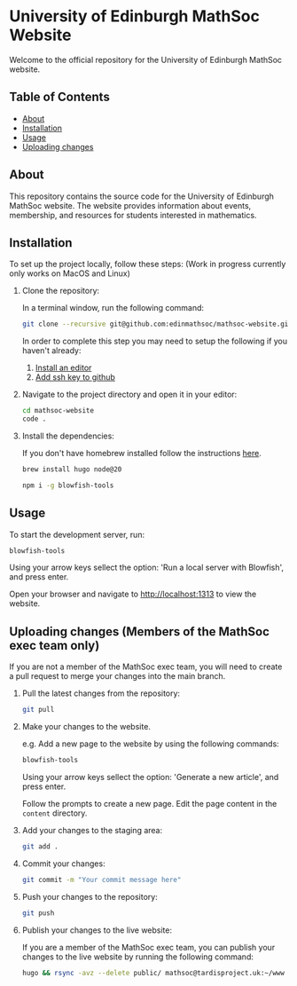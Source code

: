 # University of Edinburgh MathSoc Website

Welcome to the official repository for the University of Edinburgh MathSoc website.

## Table of Contents

- [About](#about)
- [Installation](#installation)
- [Usage](#usage)
- [Uploading changes](#uploading-changes-members-of-the-mathsoc-exec-team-only)
<!-- - [Contributing](#contributing) -->
<!-- - [License](#license) -->

## About

This repository contains the source code for the University of Edinburgh MathSoc website. The website provides information about events, membership, and resources for students interested in mathematics.

## Installation

To set up the project locally, follow these steps: (Work in progress currently only works on MacOS and Linux)

1. Clone the repository:

    In a terminal window, run the following command:

    ```bash
    git clone --recursive git@github.com:edinmathsoc/mathsoc-website.git
    ```

    In order to complete this step you may need to setup the following if you haven't already:
    1. [Install an editor](https://code.visualstudio.com/Download)
    2. [Add ssh key to github](https://docs.github.com/en/authentication/connecting-to-github-with-ssh/generating-a-new-ssh-key-and-adding-it-to-the-ssh-agent)

2. Navigate to the project directory and open it in your editor:

    ```bash
    cd mathsoc-website
    code .
    ```

3. Install the dependencies:

    If you don't have homebrew installed follow the instructions [here](https://brew.sh).

    ```bash
    brew install hugo node@20
    ```

    ```bash
    npm i -g blowfish-tools
    ```

## Usage

To start the development server, run:

```bash
blowfish-tools
```

Using your arrow keys sellect the option: 'Run a local server with Blowfish', and press enter.

Open your browser and navigate to [http://localhost:1313](http://localhost:1313) to view the website.

## Uploading changes (Members of the MathSoc exec team only)

If you are not a member of the MathSoc exec team, you will need to create a pull request to merge your changes into the main branch.

1. Pull the latest changes from the repository:

    ```bash
    git pull
    ```

2. Make your changes to the website.

    e.g. Add a new page to the website by using the following commands:

    ```bash
    blowfish-tools
    ```

    Using your arrow keys sellect the option: 'Generate a new article', and press enter.

    Follow the prompts to create a new page. Edit the page content in the `content` directory.

3. Add your changes to the staging area:

    ```bash
    git add .
    ```

4. Commit your changes:

    ```bash
    git commit -m "Your commit message here"
    ```

5. Push your changes to the repository:

    ```bash
    git push
    ```

6. Publish your changes to the live website:

    If you are a member of the MathSoc exec team, you can publish your changes to the live website by running the following command:

    ```bash
    hugo && rsync -avz --delete public/ mathsoc@tardisproject.uk:~/www
    ```

<!-- ## Contributing
We welcome contributions! Please read our [contributing guidelines](CONTRIBUTING.md) to get started. -->

<!-- ## License
This project is licensed under the MIT License. See the [LICENSE](LICENSE) file for details. -->